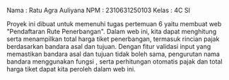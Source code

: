 Nama : Ratu Agra Auliyana
NPM : 2310631250103
Kelas : 4C SI

Proyek ini dibuat untuk memenuhi tugas pertemuan 6 yaitu membuat web  "Pendaftaran Rute Penerbangan".
Dalam web ini, kita dapat menghitung serta menampilkan total harga tiket penerbangan, termasuk rincian pajak berdasarkan bandara asal dan tujuan. Dengan fitur validasi input yang memastikan bandara asal dan tujuan tidak boleh sama, pengurutan nama bandara menggunakan fungsi , serta perhitungan otomatis pajak dan total harga tiket dapat kita peroleh dalam web ini. 
